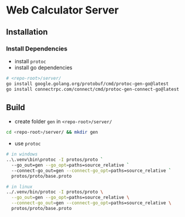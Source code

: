 # Web Calculator Server

## Installation

### Install Dependencies

- install `protoc`
- install go dependencies
```sh
# <repo-root>/server/
go install google.golang.org/protobuf/cmd/protoc-gen-go@latest
go install connectrpc.com/connect/cmd/protoc-gen-connect-go@latest
```

## Build

- create folder `gen` in `<repo-root>/server/`
```sh
cd <repo-root>/server/ && mkdir gen
```
- use `protoc`
```sh
# in windows
..\.venv\bin\protoc -I protos/proto `
  --go_out=gen --go_opt=paths=source_relative `
  --connect-go_out=gen --connect-go_opt=paths=source_relative `
  protos/proto/base.proto

# in linux
../.venv/bin/protoc -I protos/proto \
  --go_out=gen --go_opt=paths=source_relative \
  --connect-go_out=gen --connect-go_opt=paths=source_relative \
  protos/proto/base.proto
```
